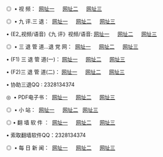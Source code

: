 <p>◎   • 视 频： 
<a href="http://kh.tcp4.me/tv/" target="_blank">网址一</a> 　 
<a href="http://app.hicam.net/tv/" target="_blank">网址二</a> 　 
<a href="http://wi.forumz.info/" target="_blank">网址三</a></p>
<p>◎   • 九 评.三 退：  
<a href="http://kh.tcp4.me/t/" target="_blank">网址一</a> 　 
<a href="http://app.hicam.net/v/" target="_blank">网址二</a> 　 
<a href="http://wi.forumz.info/tt/" target="_blank">网址三</a> 　</p>
<p>  • (E2_视频/语音)《九 评》视频/语音: 
<a href="http://kh.tcp4.me/v/" target="_blank">网址一</a> 　 
<a href="http://app.hicam.net/v/" target="_blank">网址二</a> 　 
<a href="http://wi.forumz.info/v/" target="_blank">网址三</a></p>
<p>◎   • 三 退 管 道...退 党 网：  
<a href="http://kh.tcp4.me/go/8/" target="_blank">网址一</a> 　 
<a href="http://app.hicam.net/go/8/" target="_blank">网址二</a> 　 
<a href="http://wi.forumz.info/go/8/" target="_blank">网址三</a></p>
<p>  • (F1) 三 退 管 道(一)： 
<a href="http://kh.tcp4.me/d/" target="_blank">网址一</a> 　 
<a href="http://app.hicam.net/d/" target="_blank">网址二</a> 　 
<a href="http://wi.forumz.info/d/" target="_blank">网址三</a></p>
<p>  • (F2)三 退 管 道(二)： 
<a href="http://kh.tcp4.me/dd/" target="_blank">网址一</a> 　 
<a href="http://app.hicam.net/dd/" target="_blank">网址二</a> 　 
<a href="http://wi.forumz.info/dd/" target="_blank">网址三</a></p>
<p>  • 协助三退QQ : 2328134374</p>
<p>◎   • PDF电子书：  
<a href="http://kh.tcp4.me/p/" target="_blank">网址一</a> 　 
<a href="http://app.hicam.net/p/" target="_blank">网址二</a> 　 
<a href="http://wi.forumz.info/p/" target="_blank">网址三</a></p>
<p>◎ </span>  •  小 站：  
<a href="http://kh.tcp4.me/" target="_blank">网址一</a> 　 
<a href="http://app.hicam.net/" target="_blank">网址二</a>   
<a href="http://wi.forumz.info/" target="_blank">网址三</a></p>
<p>◎  • 翻 墙 软 件 ：  
<a href="http://kh.tcp4.me/f/" target="_blank">网址一</a> 　 
<a href="http://app.hicam.net/ff/" target="_blank">网址二</a> 　 
<a href="http://wi.forumz.info/f/" target="_blank">网址三</a></p>
<p>  • 索取翻墙软件QQ：2328134374</p>
<p>◎ </span>  • 每 日 新 闻：  
<a href="http://kh.tcp4.me/day/index.html" target="_blank">网址一</a> 　 
<a href="http://app.hicam.net/day/index.html" target="_blank">网址二</a> 　 
<a href="http://wi.forumz.info/day/index.html" target="_blank">网址三</a></p>
